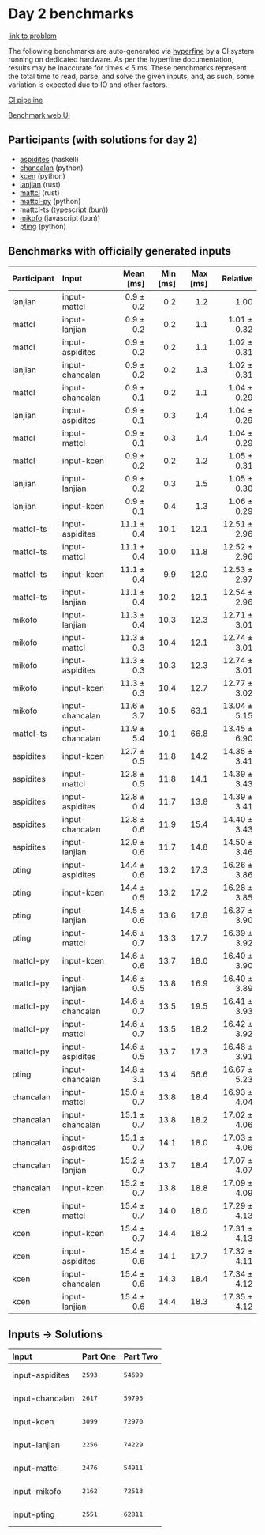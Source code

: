 # Day 2 benchmarks

[link to problem](https://adventofcode.com/2023/day/2)

The following benchmarks are auto-generated via
[hyperfine](https://github.com/sharkdp/hyperfine) by a CI system running on
dedicated hardware. As per the hyperfine documentation, results may be
inaccurate for times < 5 ms. These benchmarks represent the total time to read,
parse, and solve the given inputs, and, as such, some variation is expected due
to IO and other factors.

[CI pipeline](http://ci.papercode.net:8080/teams/main/pipelines/aoc2023)

[Benchmark web UI](https://aoc.ancalagon.black)


## Participants (with solutions for day 2)

- [aspidites](https://github.com/aspidites/aoc2023) (haskell)
- [chancalan](https://github.com/chancalan/aoc2023) (python)
- [kcen](https://github.com/kcen/aoc2023) (python)
- [lanjian](https://github.com/lanjian/aoc-2023) (rust)
- [mattcl](https://github.com/mattcl/aoc2023) (rust)
- [mattcl-py](https://github.com/mattcl/aoc2023-py) (python)
- [mattcl-ts](https://github.com/mattcl/aoc2023-js) (typescript (bun))
- [mikofo](https://github.com/mikofo/advent-of-code-2023) (javascript (bun))
- [pting](https://github.com/pting/aoc2023) (python)


## Benchmarks with officially generated inputs

| Participant | Input | Mean [ms] | Min [ms] | Max [ms] | Relative |
|:---|:---|---:|---:|---:|---:|
| lanjian | input-mattcl | 0.9 ± 0.2 | 0.2 | 1.2 | 1.00 |
| mattcl | input-lanjian | 0.9 ± 0.2 | 0.2 | 1.1 | 1.01 ± 0.32 |
| mattcl | input-aspidites | 0.9 ± 0.2 | 0.2 | 1.1 | 1.02 ± 0.31 |
| lanjian | input-chancalan | 0.9 ± 0.2 | 0.2 | 1.3 | 1.02 ± 0.31 |
| mattcl | input-chancalan | 0.9 ± 0.1 | 0.2 | 1.1 | 1.04 ± 0.29 |
| lanjian | input-aspidites | 0.9 ± 0.1 | 0.3 | 1.4 | 1.04 ± 0.29 |
| mattcl | input-mattcl | 0.9 ± 0.1 | 0.3 | 1.4 | 1.04 ± 0.29 |
| mattcl | input-kcen | 0.9 ± 0.2 | 0.2 | 1.2 | 1.05 ± 0.31 |
| lanjian | input-lanjian | 0.9 ± 0.2 | 0.3 | 1.5 | 1.05 ± 0.30 |
| lanjian | input-kcen | 0.9 ± 0.1 | 0.4 | 1.3 | 1.06 ± 0.29 |
| mattcl-ts | input-aspidites | 11.1 ± 0.4 | 10.1 | 12.1 | 12.51 ± 2.96 |
| mattcl-ts | input-mattcl | 11.1 ± 0.4 | 10.0 | 11.8 | 12.52 ± 2.96 |
| mattcl-ts | input-kcen | 11.1 ± 0.4 | 9.9 | 12.0 | 12.53 ± 2.97 |
| mattcl-ts | input-lanjian | 11.1 ± 0.4 | 10.2 | 12.1 | 12.54 ± 2.96 |
| mikofo | input-lanjian | 11.3 ± 0.4 | 10.3 | 12.3 | 12.71 ± 3.01 |
| mikofo | input-mattcl | 11.3 ± 0.3 | 10.4 | 12.1 | 12.74 ± 3.01 |
| mikofo | input-aspidites | 11.3 ± 0.3 | 10.3 | 12.3 | 12.74 ± 3.01 |
| mikofo | input-kcen | 11.3 ± 0.3 | 10.4 | 12.7 | 12.77 ± 3.02 |
| mikofo | input-chancalan | 11.6 ± 3.7 | 10.5 | 63.1 | 13.04 ± 5.15 |
| mattcl-ts | input-chancalan | 11.9 ± 5.4 | 10.1 | 66.8 | 13.45 ± 6.90 |
| aspidites | input-kcen | 12.7 ± 0.5 | 11.8 | 14.2 | 14.35 ± 3.41 |
| aspidites | input-mattcl | 12.8 ± 0.5 | 11.8 | 14.1 | 14.39 ± 3.43 |
| aspidites | input-aspidites | 12.8 ± 0.4 | 11.7 | 13.8 | 14.39 ± 3.41 |
| aspidites | input-chancalan | 12.8 ± 0.6 | 11.9 | 15.4 | 14.40 ± 3.43 |
| aspidites | input-lanjian | 12.9 ± 0.6 | 11.7 | 14.8 | 14.50 ± 3.46 |
| pting | input-aspidites | 14.4 ± 0.6 | 13.2 | 17.3 | 16.26 ± 3.86 |
| pting | input-kcen | 14.4 ± 0.5 | 13.2 | 17.2 | 16.28 ± 3.85 |
| pting | input-lanjian | 14.5 ± 0.6 | 13.6 | 17.8 | 16.37 ± 3.90 |
| pting | input-mattcl | 14.6 ± 0.7 | 13.3 | 17.7 | 16.39 ± 3.92 |
| mattcl-py | input-kcen | 14.6 ± 0.6 | 13.7 | 18.0 | 16.40 ± 3.90 |
| mattcl-py | input-lanjian | 14.6 ± 0.5 | 13.8 | 16.9 | 16.40 ± 3.89 |
| mattcl-py | input-chancalan | 14.6 ± 0.7 | 13.5 | 19.5 | 16.41 ± 3.93 |
| mattcl-py | input-mattcl | 14.6 ± 0.7 | 13.5 | 18.2 | 16.42 ± 3.92 |
| mattcl-py | input-aspidites | 14.6 ± 0.5 | 13.7 | 17.3 | 16.48 ± 3.91 |
| pting | input-chancalan | 14.8 ± 3.1 | 13.4 | 56.6 | 16.67 ± 5.23 |
| chancalan | input-mattcl | 15.0 ± 0.7 | 13.8 | 18.4 | 16.93 ± 4.04 |
| chancalan | input-chancalan | 15.1 ± 0.7 | 13.8 | 18.2 | 17.02 ± 4.06 |
| chancalan | input-aspidites | 15.1 ± 0.7 | 14.1 | 18.0 | 17.03 ± 4.06 |
| chancalan | input-lanjian | 15.2 ± 0.7 | 13.7 | 18.4 | 17.07 ± 4.07 |
| chancalan | input-kcen | 15.2 ± 0.7 | 13.8 | 18.8 | 17.09 ± 4.09 |
| kcen | input-mattcl | 15.4 ± 0.7 | 14.0 | 18.0 | 17.29 ± 4.13 |
| kcen | input-kcen | 15.4 ± 0.7 | 14.4 | 18.2 | 17.31 ± 4.13 |
| kcen | input-aspidites | 15.4 ± 0.6 | 14.1 | 17.7 | 17.32 ± 4.11 |
| kcen | input-chancalan | 15.4 ± 0.6 | 14.3 | 18.4 | 17.34 ± 4.12 |
| kcen | input-lanjian | 15.4 ± 0.6 | 14.4 | 18.3 | 17.35 ± 4.12 |


## Inputs -> Solutions

| Input | Part One | Part Two |
|:---|:---|:---|
|input-aspidites|<pre>2593</pre>|<pre>54699</pre>|
|input-chancalan|<pre>2617</pre>|<pre>59795</pre>|
|input-kcen|<pre>3099</pre>|<pre>72970</pre>|
|input-lanjian|<pre>2256</pre>|<pre>74229</pre>|
|input-mattcl|<pre>2476</pre>|<pre>54911</pre>|
|input-mikofo|<pre>2162</pre>|<pre>72513</pre>|
|input-pting|<pre>2551</pre>|<pre>62811</pre>|